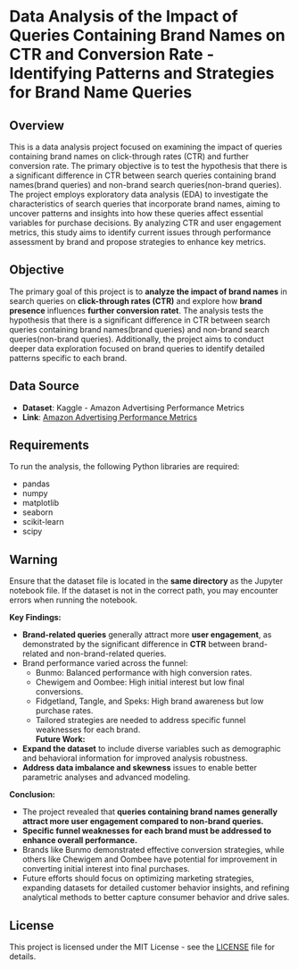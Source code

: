 # Data Analysis of the Impact of Queries Containing Brand Names on CTR and Conversion Rate - Identifying Patterns and Strategies for Brand Name Queries

## Overview
This is a data analysis project focused on examining the impact of queries containing brand names on click-through rates (CTR) and further conversion rate. The primary objective is to test the hypothesis that there is a significant difference in CTR between search queries containing brand names(brand queries) and non-brand search queries(non-brand queries).
The project employs exploratory data analysis (EDA) to investigate the characteristics of search queries that incorporate brand names, aiming to uncover patterns and insights into how these queries affect essential variables for purchase decisions. By analyzing CTR and user engagement metrics, this study aims to identify current issues through performance assessment by brand and propose strategies to enhance key metrics.

## Objective
The primary goal of this project is to **analyze the impact of brand names** in search queries on **click-through rates (CTR)** and explore how **brand presence** influences **further conversion ratet**. The analysis tests the hypothesis that there is a significant difference in CTR between search queries containing brand names(brand queries) and non-brand search queries(non-brand queries). Additionally, the project aims to conduct deeper data exploration focused on brand queries to identify detailed patterns specific to each brand.

## Data Source
- **Dataset**: Kaggle - Amazon Advertising Performance Metrics
- **Link**: [Amazon Advertising Performance Metrics](https://www.kaggle.com/datasets/mayuriawati/amazon-advertising-performance-metrics/data)


## Requirements
To run the analysis, the following Python libraries are required:

- pandas
- numpy
- matplotlib
- seaborn
- scikit-learn
- scipy

## Warning
Ensure that the dataset file is located in the **same directory** as the Jupyter notebook file. If the dataset is not in the correct path, you may encounter errors when running the notebook.

**Key Findings:**
- **Brand-related queries** generally attract more **user engagement**, as demonstrated by the significant difference in **CTR** between brand-related and non-brand-related queries.
- Brand performance varied across the funnel:
  - Bunmo: Balanced performance with high conversion rates.
  - Chewigem and Oombee: High initial interest but low final conversions.
  - Fidgetland, Tangle, and Speks: High brand awareness but low purchase rates.
  - Tailored strategies are needed to address specific funnel weaknesses for each brand.  
**Future Work:**
- **Expand the dataset** to include diverse variables such as demographic and behavioral information for improved analysis robustness.
- **Address data imbalance and skewness** issues to enable better parametric analyses and advanced modeling.

**Conclusion:**
- The project revealed that **queries containing brand names generally attract more user engagement compared to non-brand queries.**
- **Specific funnel weaknesses for each brand must be addressed to enhance overall performance.**
- Brands like Bunmo demonstrated effective conversion strategies, while others like Chewigem and Oombee have potential for improvement in converting initial interest into final purchases.
- Future efforts should focus on optimizing marketing strategies, expanding datasets for detailed customer behavior insights, and refining analytical methods to better capture consumer behavior and drive sales.

## License
This project is licensed under the MIT License - see the [LICENSE](LICENSE) file for details.
